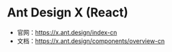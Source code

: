 # Ant Design X (React)

- 官网：https://x.ant.design/index-cn
- 文档：https://x.ant.design/components/overview-cn